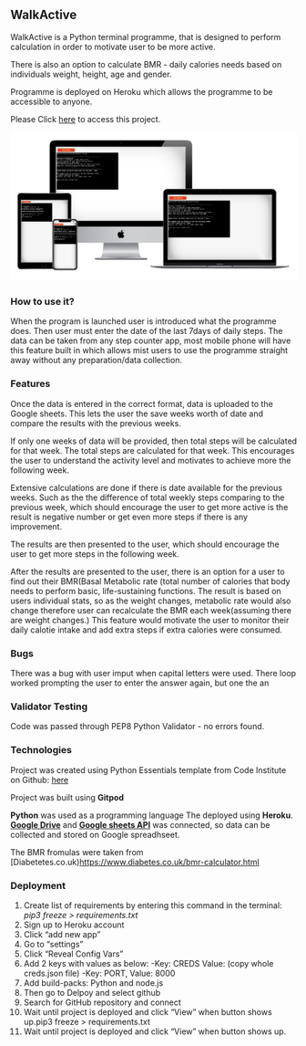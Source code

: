 
## WalkActive

WalkActive is a Python terminal programme, that is designed to perform calculation in order to motivate user to be more active. 

There is also an option to calculate BMR - daily calories needs based on individuals weight, height, age and gender. 

Programme is deployed on Heroku which allows the programme to be accessible to anyone. 

Please Click [here](https://walk-active.herokuapp.com/) to access this project.

![Mock-up](https://github.com/lauraz-15/walk-active/blob/main/assets/readme_images/mock-up.png)

### How to use it?

When the program is launched user is introduced what the programme does. 
Then user must enter the date of the last 7days of daily steps. 
The data can be taken from any step counter app, most mobile phone will have this feature built in which allows mist users to use the programme straight away without any preparation/data collection. 


### Features


Once the data is entered in the correct format, data is uploaded to the Google sheets.
This lets the user the save weeks worth of date and compare the results with the previous weeks. 

If only one weeks of data will be provided, then total steps will be calculated for that week. The total steps are calculated for that week. This encourages the user to understand the activity level and motivates to achieve more the following week.

Extensive calculations are done if there is date available for the previous weeks. 
Such as the the difference of total weekly steps comparing to the previous week, which should encourage the user to get more active is the result is negative number or get even more steps if there is any improvement.

The results are then presented to the user, which should encourage the user to get more steps in the following week.

After the results are presented to the user, there is an option for a user to find out their BMR(Basal Metabolic rate (total number of calories that body needs to perform basic, life-sustaining functions. The result is based on users individual stats, so as the weight changes, metabolic rate would also change therefore user can recalculate the BMR each week(assuming there are weight changes.)
This feature would motivate the user to monitor their daily calotie intake and add extra steps if extra calories were consumed. 

### Bugs

There was a bug with user imput when capital letters were used. There loop worked  prompting the user to enter the answer again, but one the an
### Validator Testing

Code was passed through PEP8 Python Validator - no errors found.

### Technologies

Project was created using Python Essentials template from Code Institute on Github:
[here](https://github.com/Code-Institute-Org/python-essentials-template) 

Project was built using **Gitpod**

**Python** was used as a programming language
The deployed using **Heroku**.
[**Google Drive**](https://drive.google.com/) and [**Google sheets API**](https://developers.google.com/sheets/api) 
was connected, so data can be collected and stored on Google spreadhseet.

The BMR fromulas were taken from [Diabetetes.co.uk)https://www.diabetes.co.uk/bmr-calculator.html

### Deployment

1. Create list of requirements by entering this command in the terminal: 
*pip3 freeze > requirements.txt*
2. Sign up to Heroku account
3. Click “add new app”
4. Go to “settings”
5. Click “Reveal Config Vars”
5. Add 2 keys with values as below:
	-Key: CREDS Value: (copy whole creds.json file)
	-Key: PORT, Value: 8000
6. Add build-packs: Python and node.js
7. Then go to Delpoy and select github
8. Search for GitHub repository and connect
9. Wait until project is deployed and click “View” when button shows up.pip3 freeze > requirements.txt 
10. Wait until project is deployed and click “View” when button shows up.